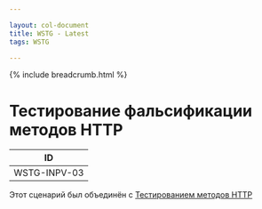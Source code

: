 ```yaml
---

layout: col-document
title: WSTG - Latest
tags: WSTG

---
```


{% include breadcrumb.html %}
# Тестирование фальсификации методов HTTP

|ID          |
|------------|
|WSTG-INPV-03|

Этот сценарий был объединён с [Тестированием методов HTTP](../02-Configuration_and_Deployment_Management_Testing/06-Test_HTTP_Methods.md)
